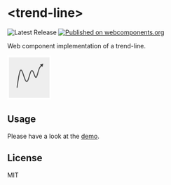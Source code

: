 # &lt;trend-line&gt;

![Latest Release](https://badgen.net/github/release/nextbitlabs/trend-line) [![Published on webcomponents.org](https://img.shields.io/badge/webcomponents.org-published-blue.svg)](https://www.webcomponents.org/element/trend-line)

Web component implementation of a trend-line.

<img width="100px" src="image.png">

## Usage

Please have a look at the [demo](https://pp41i.csb.app/).

## License

MIT
